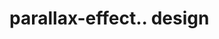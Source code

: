 # parallax-effect.. design                                                                                                                                                                                                                                                              
                                     

